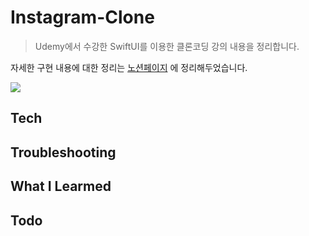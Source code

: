 # Instagram-Clone
> Udemy에서 수강한 SwiftUI를 이용한 클론코딩 강의 내용을 정리합니다.

자세한 구현 내용에 대한 정리는 [노션페이지](https://dynamic-chime-aa5.notion.site/Instagram-Clone-0759ceffd45141b699c24849991cff14?pvs=4) 에 정리해두었습니다.

<img src = "https://private-user-images.githubusercontent.com/101062450/293854380-8bdb33a0-9b8a-4f1b-b660-3130ad2d40fb.png?jwt=eyJhbGciOiJIUzI1NiIsInR5cCI6IkpXVCJ9.eyJpc3MiOiJnaXRodWIuY29tIiwiYXVkIjoicmF3LmdpdGh1YnVzZXJjb250ZW50LmNvbSIsImtleSI6ImtleTUiLCJleHAiOjE3MDQyNjY5ODQsIm5iZiI6MTcwNDI2NjY4NCwicGF0aCI6Ii8xMDEwNjI0NTAvMjkzODU0MzgwLThiZGIzM2EwLTliOGEtNGYxYi1iNjYwLTMxMzBhZDJkNDBmYi5wbmc_WC1BbXotQWxnb3JpdGhtPUFXUzQtSE1BQy1TSEEyNTYmWC1BbXotQ3JlZGVudGlhbD1BS0lBVkNPRFlMU0E1M1BRSzRaQSUyRjIwMjQwMTAzJTJGdXMtZWFzdC0xJTJGczMlMkZhd3M0X3JlcXVlc3QmWC1BbXotRGF0ZT0yMDI0MDEwM1QwNzI0NDRaJlgtQW16LUV4cGlyZXM9MzAwJlgtQW16LVNpZ25hdHVyZT04Y2M1NzM5NjU0NTY1ZWYxNzdjODE5ODY5YWMzN2ExYWE0ZDM3MmY4MDUzNmY5M2IxYjQxODM4MDEyMmFmMWRkJlgtQW16LVNpZ25lZEhlYWRlcnM9aG9zdCZhY3Rvcl9pZD0wJmtleV9pZD0wJnJlcG9faWQ9MCJ9.OPpMpUgniaU63uGs1pA4Fof2WMo8qQ2XB7LAHsxtv_A"/>

## Tech 

## Troubleshooting

## What I Learmed 

## Todo

